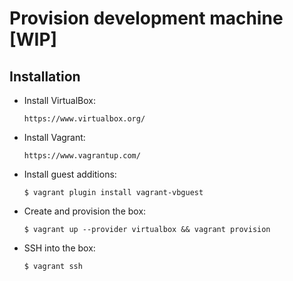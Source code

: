 # Provision development machine [WIP]

## Installation

- Install VirtualBox:

  `https://www.virtualbox.org/`

- Install Vagrant:

  `https://www.vagrantup.com/`

- Install guest additions:

  `$ vagrant plugin install vagrant-vbguest`

- Create and provision the box:

  `$ vagrant up --provider virtualbox && vagrant provision`

- SSH into the box:

  `$ vagrant ssh`
